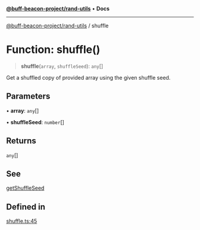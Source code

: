 [**@buff-beacon-project/rand-utils**](../index.md) • **Docs**

***

[@buff-beacon-project/rand-utils](../index.md) / shuffle

# Function: shuffle()

> **shuffle**(`array`, `shuffleSeed`): `any`[]

Get a shuffled copy of provided array using the given shuffle seed.

## Parameters

• **array**: `any`[]

• **shuffleSeed**: `number`[]

## Returns

`any`[]

## See

[getShuffleSeed](getShuffleSeed.md)

## Defined in

[shuffle.ts:45](https://github.com/buff-beacon-project/rand-utils/blob/9adcfc1fdb84a03e5d4314622a89afd4d79b1220/src/shuffle.ts#L45)
